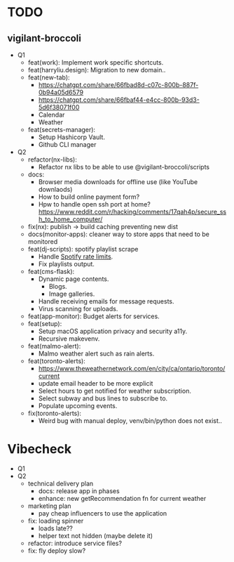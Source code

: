 # TODO

## vigilant-broccoli

- Q1
  - feat(work): Implement work specific shortcuts.
  - feat(harryliu.design): Migration to new domain..
  - feat(new-tab):
    - https://chatgpt.com/share/66fbad8d-c07c-800b-887f-0b94a05d6579
    - https://chatgpt.com/share/66fbaf44-e4cc-800b-93d3-5d6f38071f00
    - Calendar
    - Weather
  - feat(secrets-manager):
    - Setup Hashicorp Vault.
    - Github CLI manager
- Q2
  - refactor(nx-libs):
    - Refactor nx libs to be able to use @vigilant-broccoli/scripts
  - docs:
    - Browser media downloads for offline use (like YouTube downlaods)
    - How to build online payment form?
    - Hpw to handle open ssh port at home? https://www.reddit.com/r/hacking/comments/17qah4p/secure_ssh_to_home_computer/
  - fix(nx): publish -> build caching preventing new dist
  - docs(monitor-apps): cleaner way to store apps that need to be monitored
  - feat(dj-scripts): spotify playlist scrape
    - Handle [Spotify rate limits](https://developer.spotify.com/documentation/web-api/concepts/rate-limits).
    - Fix playlists output.
  - feat(cms-flask):
    - Dynamic page contents.
      - Blogs.
      - Image galleries.
    - Handle receiving emails for message requests.
    - Virus scanning for uploads.
  - feat(app-monitor): Budget alerts for services.
  - feat(setup):
    - Setup macOS application privacy and security a11y.
    - Recursive makevenv.
  - feat(malmo-alert):
    - Malmo weather alert such as rain alerts.
  - feat(toronto-alerts):
    - https://www.theweathernetwork.com/en/city/ca/ontario/toronto/current
    - update email header to be more explicit
    - Select hours to get notified for weather subscription.
    - Select subway and bus lines to subscribe to.
    - Populate upcoming events.
  - fix(toronto-alerts):
    - Weird bug with manual deploy, venv/bin/python does not exist..

# Vibecheck

- Q1
- Q2
  - technical delivery plan
    - docs: release app in phases
    - enhance: new getRecommendation fn for current weather
  - marketing plan
    - pay cheap influencers to use the application
  - fix: loading spinner
    - loads late??
    - helper text not hidden (maybe delete it)
  - refactor: introduce service files?
  - fix: fly deploy slow?
